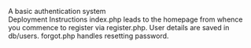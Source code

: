 
A basic authentication system  
Deployment Instructions
index.php leads to the homepage from whence you commence to register via register.php. User details are saved in db/users. forgot.php handles resetting password.

